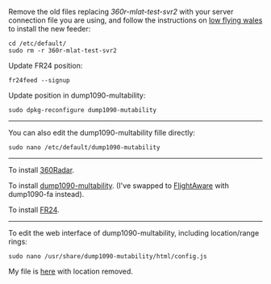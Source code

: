 Remove the old files replacing *360r-mlat-test-svr2* with your server connection file you are using, and follow the instructions on [low flying wales](https://radar.lowflyingwales.co.uk/installing-the-mlat-client-on-a-raspberry-pi/) to install the new feeder:

    cd /etc/default/
    sudo rm -r 360r-mlat-test-svr2
       
Update FR24 position:

    fr24feed --signup

Update position in dump1090-multability:

    sudo dpkg-reconfigure dump1090-mutability

---
You can also edit the dump1090-multability fille directly:

    sudo nano /etc/default/dump1090-mutability 
    
---
To install [360Radar](http://radar.lowflyingwales.co.uk/installing-and-using-a-dvb-t-dongle-on-a-raspberry-pi/).

To install [dump1090-multability](Install%20dump1090-multability%20fork.md). (I've swapped to [FlightAware](https://uk.flightaware.com/adsb/piaware/install) with dump1090-fa instead).

To install [FR24](https://forum.flightradar24.com/threads/8908-New-Flightradar24-feeding-software-for-Raspberry-Pie?p=66479#post66479).

---
To edit the web interface of dump1090-multability, including location/range rings:

    sudo nano /usr/share/dump1090-mutability/html/config.js

My file is [here](/usr/share/dump1090-mutability/html/config.js) with location removed.

